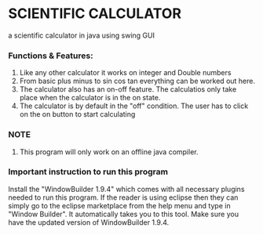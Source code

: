 # SCIENTIFIC CALCULATOR
a scientific calculator in java using swing GUI
### Functions & Features:
1. Like any other calculator it works on integer and Double numbers 
2. From basic plus minus to sin cos tan everything can be worked out here.
3. The calculator also has an on-off feature. The calculatios only take place when the calculator is in the on state.
4. The calculator is by default in the "off" condition. The user has to click on the on button to start calculating 
### NOTE 
1. This program will only work on an offline java compiler.
### Important instruction to run this program
Install the "WindowBuilder 1.9.4" which comes with all necessary plugins needed to run this program. If the reader is using eclipse then they can simply go to the eclipse marketplace from the help menu and type in "Window Builder". It automatically takes you to this tool. Make sure you have the updated version of WindowBuilder 1.9.4.

